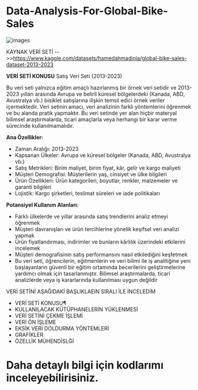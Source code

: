 # Data-Analysis-For-Global-Bike-Sales
![images](https://github.com/user-attachments/assets/2471f4c8-af86-4498-8907-8657f697a071)



KAYNAK VERİ SETİ -->>https://www.kaggle.com/datasets/hamedahmadinia/global-bike-sales-dataset-2013-2023

**VERİ SETİ KONUSU**
Satış Veri Seti (2013-2023)

Bu veri seti yalnızca eğitim amaçlı hazırlanmış bir örnek veri setidir ve 2013-2023 yılları arasında Avrupa ve belirli küresel bölgelerdeki (Kanada, ABD, Avustralya vb.) bisiklet satışlarına ilişkin temsil edici örnek veriler içermektedir. Veri setinin amacı, veri analizinin farklı yöntemlerini öğrenmek ve bu alanda pratik yapmaktır. Bu veri setinde yer alan hiçbir materyal bilimsel araştırmalarda, ticari amaçlarla veya herhangi bir karar verme sürecinde kullanılmamalıdır.

**Ana Özellikler:**

- Zaman Aralığı: 2013-2023
- Kapsanan Ülkeler: Avrupa ve küresel bölgeler (Kanada, ABD, Avustralya vb.)
- Satış Metrikleri: Birim maliyet, birim fiyat, kâr, gelir ve kargo maliyeti
- Müşteri Demografisi: Müşterilerin yaş, cinsiyet ve ülke bilgileri
- Ürün Özellikleri: Ürün kategorileri, boyutlar, renkler, malzemeler ve garanti bilgileri
- Lojistik: Kargo şirketleri, teslimat süreleri ve iade politikaları

**Potansiyel Kullanım Alanları:**

- Farklı ülkelerde ve yıllar arasında satış trendlerini analiz etmeyi öğrenmek
- Müşteri davranışları ve ürün tercihlerine yönelik keşifsel veri analizi yapmak
- Ürün fiyatlandırması, indirimler ve bunların kârlılık üzerindeki etkilerini incelemek
- Müşteri demografisinin satış performansını nasıl etkilediğini keşfetmek
- Bu veri seti, öğrencilerin, eğitmenlerin ve veri bilimi ile iş analitiğine yeni başlayanların güvenli bir eğitim ortamında becerilerini geliştirmelerine yardımcı olmak için tasarlanmıştır. Bilimsel araştırmalarda, ticari analizlerde veya iş kararlarında kullanılması uygun değildir

VERİ SETİNİ AŞAĞIDAKİ BAŞLIKLAEIN SIRALI İLE İNCELEDİM
- VERİ SETİ KONUSU¶
- KULLANILACAK KÜTÜPHANELERİN YÜKLENMESİ
- VERİ SETİNİ ÇEKME İŞLEMİ
- VERİ ÖN İŞLEME
- EKSİK VERİ DOLDURMA YÖNTEMLERİ
- GRAFİKLER
- ÖZELLİK MÜHENDİSLĞİ

# Daha detaylı bilgi için kodlarımı inceleyebilirisiniz. 
